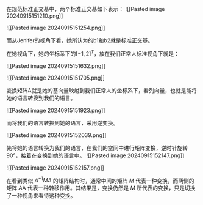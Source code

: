 在规范标准正交基中，两个标准正交基如下表示：
![[Pasted image 20240915151210.png]]

![[Pasted image 20240915151254.png]]

而从Jenifer的视角下看，她所认为的b1和b2就是标准正交基。

在她视角下，她的坐标系下的$[-1,2]^T$，放在我们正常人标准视角下就是：

![[Pasted image 20240915151632.png]]

![[Pasted image 20240915151705.png]]

变换矩阵A就是她的基向量映射到我们正常人的坐标系下，看列向量，也就是能将她的语言转换到我们的语言。

![[Pasted image 20240915151923.png]]

而将我们的语言转换到她的语言，采用逆变换。

![[Pasted image 20240915152039.png]]

先将她的语言转换为我们的语言，在我们的空间中进行矩阵变换，逆时针旋转90°，接着在变换到她的语言中。
![[Pasted image 20240915152147.png]]

![[Pasted image 20240915152157.png]]

在看到类似 $A^{−1}MA$ 的矩阵结构时，通常中间的矩阵 $M$ 代表一种变换，而两侧的矩阵 $A$A 代表一种转移作用。其结果是，变换仍然是 $M$ 所代表的变换，只是切换了一种视角来看待这种变换。